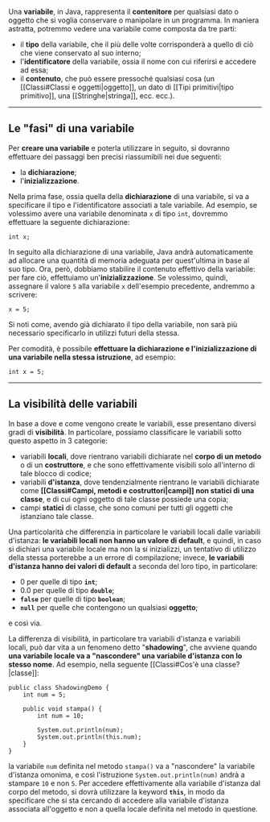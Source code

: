Una **variabile**, in Java, rappresenta il **contenitore** per qualsiasi dato o oggetto che si voglia conservare o manipolare in un programma. In maniera astratta, potremmo vedere una variabile come composta da tre parti:
- il **tipo** della variabile, che il più delle volte corrisponderà a quello di ciò che viene conservato al suo interno;
- l'**identificatore** della variabile, ossia il nome con cui riferirsi e accedere ad essa;
- il **contenuto**, che può essere pressoché qualsiasi cosa (un [[Classi#Classi e oggetti|oggetto]], un dato di [[Tipi primitivi|tipo primitivo]], una [[Stringhe|stringa]], ecc. ecc.).
___
## Le "fasi" di una variabile

Per **creare una variabile** e poterla utilizzare in seguito, si dovranno effettuare dei passaggi ben precisi riassumibili nei due seguenti:
- la **dichiarazione**;
- l'**inizializzazione**.

Nella prima fase, ossia quella della **dichiarazione** di una variabile, si va a specificare il tipo e l'identificatore associati a tale variabile. Ad esempio, se volessimo avere una variabile denominata `x` di tipo `int`, dovremmo effettuare la seguente dichiarazione:

```
int x;
```

In seguito alla dichiarazione di una variabile, Java andrà automaticamente ad allocare una quantità di memoria adeguata per quest'ultima in base al suo tipo. Ora, però, dobbiamo stabilire il contenuto effettivo della variabile: per fare ciò, effettuiamo un'**inizializzazione**. Se volessimo, quindi, assegnare il valore `5` alla variabile `x` dell'esempio precedente, andremmo a scrivere:

```
x = 5;
```

Si noti come, avendo già dichiarato il tipo della variabile, non sarà più necessario specificarlo in utilizzi futuri della stessa.

Per comodità, è possibile **effettuare la dichiarazione e l'inizializzazione di una variabile nella stessa istruzione**, ad esempio:

```
int x = 5;
```
___
## La visibilità delle variabili

In base a dove e come vengono create le variabili, esse presentano diversi gradi di **visibilità**. In particolare, possiamo classificare le variabili sotto questo aspetto in 3 categorie:
- variabili **locali**, dove rientrano variabili dichiarate nel **corpo di un metodo** o di un **costruttore**, e che sono effettivamente visibili solo all'interno di tale blocco di codice;
- variabili **d'istanza**, dove tendenzialmente rientrano le variabili dichiarate come **[[Classi#Campi, metodi e costruttori|campi]] non statici di una classe**, e di cui ogni oggetto di tale classe possiede una copia;
- campi **statici** di classe, che sono comuni per tutti gli oggetti che istanziano tale classe.

Una particolarità che differenzia in particolare le variabili locali dalle variabili d'istanza: **le variabili locali non hanno un valore di default**, e quindi, in caso si dichiari una variabile locale ma non la si inizializzi, un tentativo di utilizzo della stessa porterebbe a un errore di compilazione; invece, **le variabili d'istanza hanno dei valori di default** a seconda del loro tipo, in particolare:
- $0$ per quelle di tipo **`int`**;
- $0.0$ per quelle di tipo **`double`**;
- **`false`** per quelle di tipo **`boolean`**;
- **`null`** per quelle che contengono un qualsiasi **oggetto**;

e così via.

La differenza di visibilità, in particolare tra variabili d'istanza e variabili locali, può dar vita a un fenomeno detto "**shadowing**", che avviene quando **una variabile locale va a "nascondere" una variabile d'istanza con lo stesso nome**. Ad esempio, nella seguente [[Classi#Cos'è una classe?|classe]]:

```
public class ShadowingDemo {
	int num = 5;

	public void stampa() {
		int num = 10;
		
		System.out.println(num);
		System.out.println(this.num);
	}
}
```

la variabile `num` definita nel metodo `stampa()` va a "nascondere" la variabile d'istanza omonima, e così l'istruzione `System.out.println(num)` andrà a stampare `10` e non `5`. Per accedere effettivamente alla variabile d'istanza dal corpo del metodo, si dovrà utilizzare la keyword **`this`**, in modo da specificare che si sta cercando di accedere alla variabile d'istanza associata all'oggetto e non a quella locale definita nel metodo in questione.
